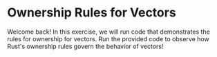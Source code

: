 # Ownership Rules for Vectors

Welcome back! In this exercise, we will run code that demonstrates the rules for ownership for vectors. Run the provided code to observe how Rust's ownership rules govern the behavior of vectors!